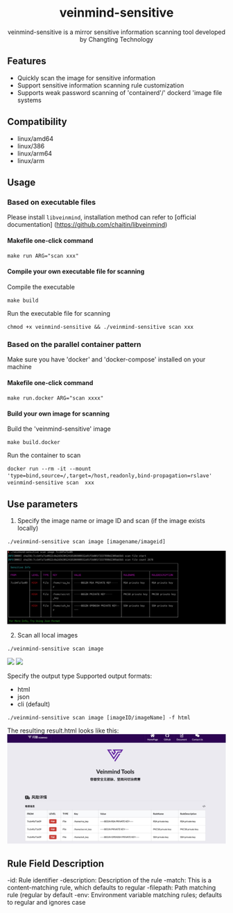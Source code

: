 <h1 align="center"> veinmind-sensitive </h1>

<p align="center">
veinmind-sensitive is a mirror sensitive information scanning tool developed by Changting Technology
</p>

## Features

- Quickly scan the image for sensitive information
- Support sensitive information scanning rule customization
- Supports weak password scanning of 'containerd'/' dockerd 'image file systems

## Compatibility

- linux/amd64
- linux/386
- linux/arm64
- linux/arm

## Usage

### Based on executable files

Please install ` libveinmind `, installation method can refer to [official documentation] (https://github.com/chaitin/libveinmind)
#### Makefile one-click command

```
make run ARG="scan xxx"
```
#### Compile your own executable file for scanning

Compile the executable
```
make build
```
Run the executable file for scanning
```
chmod +x veinmind-sensitive && ./veinmind-sensitive scan xxx
```
### Based on the parallel container pattern
Make sure you have 'docker' and 'docker-compose' installed on your machine
#### Makefile one-click command
```
make run.docker ARG="scan xxxx"
```
#### Build your own image for scanning
Build the 'veinmind-sensitive' image
```
make build.docker
```
Run the container to scan
```
docker run --rm -it --mount 'type=bind,source=/,target=/host,readonly,bind-propagation=rslave' veinmind-sensitive scan  xxx
```

## Use parameters

1. Specify the image name or image ID and scan (if the image exists locally)

```
./veinmind-sensitive scan image [imagename/imageid]
```
![](../../../docs/veinmind-sensitive/sensitive-01.jpeg)

2. Scan all local images

```
./veinmind-sensitive scan image
```
![](../../../docs/veinmind-sensitive/sensitive-02-1.jpg)
![](../../../docs/veinmind-sensitive/sensitive-02-2.jpg)

Specify the output type
Supported output formats:
- html
- json
- cli (default)
```
./veinmind-sensitive scan image [imageID/imageName] -f html
```
The resulting result.html looks like this:
![](../../../docs/veinmind-sensitive/sensitive-03.jpg)

## Rule Field Description

-id: Rule identifier
-description: Description of the rule
-match: This is a content-matching rule, which defaults to regular
-filepath: Path matching rule (regular by default
-env: Environment variable matching rules; defaults to regular and ignores case
